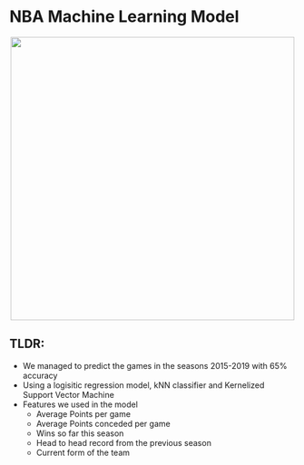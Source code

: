 # NBA Machine Learning Model

<p align="middle">
<img width=500 src="https://dl.dropboxusercontent.com/s/yjh9y7b60kdiwhs/bball.png?dl=0" />
</p>

## TLDR: 
- We managed to predict the games in the seasons 2015-2019 with 65% accuracy 
- Using a logisitic regression model, kNN classifier and Kernelized Support Vector Machine
- Features we used in the model
  - Average Points per game
  - Average Points conceded per game
  - Wins so far this season 
  - Head to head record from the previous season 
  - Current form of the team
  
